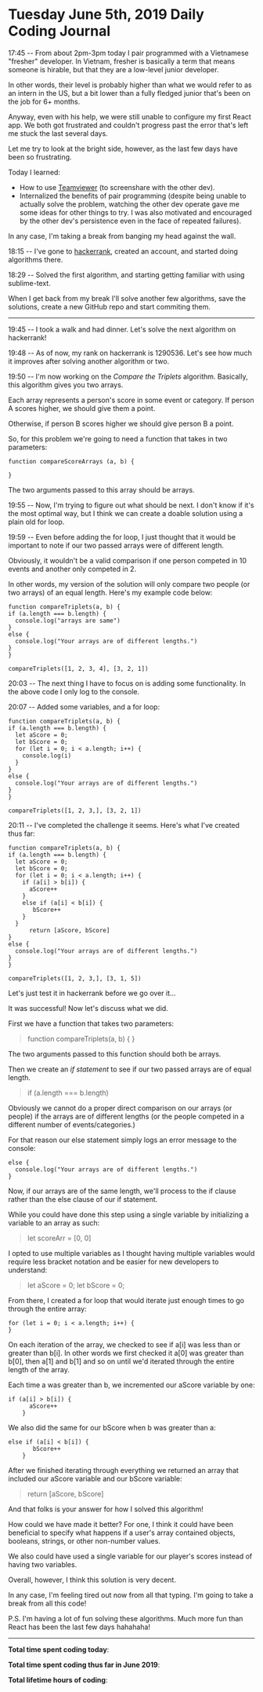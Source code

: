 # Tuesday June 5th, 2019 Daily Coding Journal

17:45 -- From about 2pm-3pm today I pair programmed with a Vietnamese "fresher" developer. In Vietnam, fresher is basically a term that means someone is hirable, but that they are a low-level junior developer.

In other words, their level is probably higher than what we would refer to as an intern in the US, but a bit lower than a fully fledged junior that's been on the job for 6+ months.

Anyway, even with his help, we were still unable to configure my first React app. We both got frustrated and couldn't progress past the error that's left me stuck the last several days. 

Let me try to look at the bright side, however, as the last few days have been so frustrating.

Today I learned:
* How to use [Teamviewer](https://www.teamviewer.com/en/) (to screenshare with the other dev).
* Internalized the benefits of pair programming (despite being unable to actually solve the problem, watching the other dev operate gave me some ideas for other things to try. I was also motivated and encouraged by the other dev's persistence even in the face of repeated failures).

In any case, I'm taking a break from banging my head against the wall.

18:15 -- I've gone to [hackerrank](https://www.hackerrank.com), created an account, and started doing algorithms there.

18:29 -- Solved the first algorithm, and starting getting familiar with using sublime-text.

When I get back from my break I'll solve another few algorithms, save the solutions, create a new GitHub repo and start commiting them.
___
19:45 -- I took a walk and had dinner. Let's solve the next algorithm on hackerrank! 

19:48 -- As of now, my rank on hackerrank is 1290536. Let's see how much it improves after solving another algorithm or two.

19:50 -- I'm now working on the *Compare the Triplets* algorithm. Basically, this algorithm gives you two arrays.

Each array represents a person's score in some event or category. If person A scores higher, we should give them a point.

Otherwise, if person B scores higher we should give person B a point.

So, for this problem we're going to need a function that takes in two parameters:

```
function compareScoreArrays (a, b) {

}
```

The two arguments passed to this array should be arrays.

19:55 -- Now, I'm trying to figure out what should be next. I don't know if it's the most optimal way, but I think we can create a doable solution using a plain old for loop.

19:59 -- Even before adding the for loop, I just thought that it would be important to note if our two passed arrays were of different length.

Obviously, it wouldn't be a valid comparison if one person competed in 10 events and another only competed in 2.

In other words, my version of the solution will only compare two people (or two arrays) of an equal length. Here's my example code below:
```
function compareTriplets(a, b) {
if (a.length === b.length) {
  console.log("arrays are same")
}
else {
  console.log("Your arrays are of different lengths.")
}
}

compareTriplets([1, 2, 3, 4], [3, 2, 1])
```

20:03 -- The next thing I have to focus on is adding some functionality. In the above code I only log to the console.

20:07 -- Added some variables, and a for loop:
```
function compareTriplets(a, b) {
if (a.length === b.length) {
  let aScore = 0;
  let bScore = 0;
  for (let i = 0; i < a.length; i++) {
    console.log(i)
  }
}
else {
  console.log("Your arrays are of different lengths.")
}
}

compareTriplets([1, 2, 3,], [3, 2, 1])
```

20:11 -- I've completed the challenge it seems. Here's what I've created thus far:

```
function compareTriplets(a, b) {
if (a.length === b.length) {
  let aScore = 0;
  let bScore = 0;
  for (let i = 0; i < a.length; i++) {
    if (a[i] > b[i]) {
      aScore++
    }
    else if (a[i] < b[i]) {
       bScore++
    }
  }
      return [aScore, bScore]
}
else {
  console.log("Your arrays are of different lengths.")
}
}

compareTriplets([1, 2, 3,], [3, 1, 5])
```
Let's just test it in hackerrank before we go over it...

It was successful! Now let's discuss what we did.

First we have a function that takes two parameters:
>function compareTriplets(a, b) { }

The two arguments passed to this function should both be arrays.

Then we create an *if statement* to see if our two passed arrays are of equal length.
> if (a.length === b.length)

Obviously we cannot do a proper direct comparison on our arrays (or people) if the arrays are of different lengths (or the people competed in a different number of events/categories.)

For that reason our else statement simply logs an error message to the console:
```
else {
  console.log("Your arrays are of different lengths.")
}
```
Now, if our arrays are of the same length, we'll process to the if clause rather than the else clause of our if statement.

While you could have done this step using a single variable by initializing a variable to an array as such:
> let scoreArr = [0, 0]

I opted to use multiple variables as I thought having multiple variables would require less bracket notation and be easier for new developers to understand:
>   let aScore = 0; let bScore = 0;

From there, I created a for loop that would iterate just enough times to go through the entire array:
```
for (let i = 0; i < a.length; i++) {
}
```
On each iteration of the array, we checked to see if a[i] was less than or greater than b[i]. In other words we first checked it a[0] was greater than b[0], then a[1] and b[1] and so on until we'd iterated through the entire length of the array.

Each time a was greater than b, we incremented our aScore variable by one:
```
if (a[i] > b[i]) {
      aScore++
    }
```
We also did the same for our bScore when b was greater than a:
```
else if (a[i] < b[i]) {
       bScore++
    }
```
After we finished iterating through everything we returned an array that included our aScore variable and our bScore variable:
> return [aScore, bScore]

And that folks is your answer for how I solved this algorithm!

How could we have made it better? For one, I think it could have been beneficial to specify what happens if a user's array contained objects, booleans, strings, or other non-number values.

We also could have used a single variable for our player's scores instead of having two variables.

Overall, however, I think this solution is very decent.

In any case, I'm feeling tired out now from all that typing. I'm going to take a break from all this code!

P.S. I'm having a lot of fun solving these algorithms. Much more fun than React has been the last few days hahahaha!



___
**Total time spent coding today**: 

**Total time spent coding  thus far in June 2019**: 


**Total lifetime hours of coding**:

